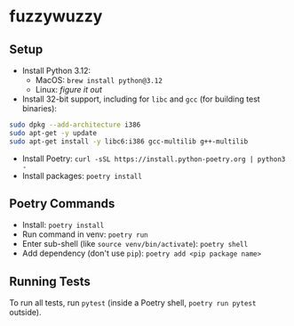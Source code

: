 # fuzzywuzzy

## Setup
- Install Python 3.12:
    - MacOS: `brew install python@3.12`
    - Linux: *figure it out*
- Install 32-bit support, including for `libc` and `gcc` (for building test binaries):
```bash
sudo dpkg --add-architecture i386
sudo apt-get -y update
sudo apt-get install -y libc6:i386 gcc-multilib g++-multilib
```
- Install Poetry: `curl -sSL https://install.python-poetry.org | python3 -`
- Install packages: `poetry install`

## Poetry Commands
- Install: `poetry install`
- Run command in venv: `poetry run`
- Enter sub-shell (like `source venv/bin/activate`): `poetry shell`
- Add dependency (don't use `pip`): `poetry add <pip package name>`

## Running Tests
To run all tests, run `pytest` (inside a Poetry shell, `poetry run pytest` outside).

